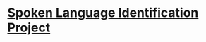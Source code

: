 # [Spoken Language Identification Project](https://www.kaggle.com/toponowicz/spoken-language-identification)

